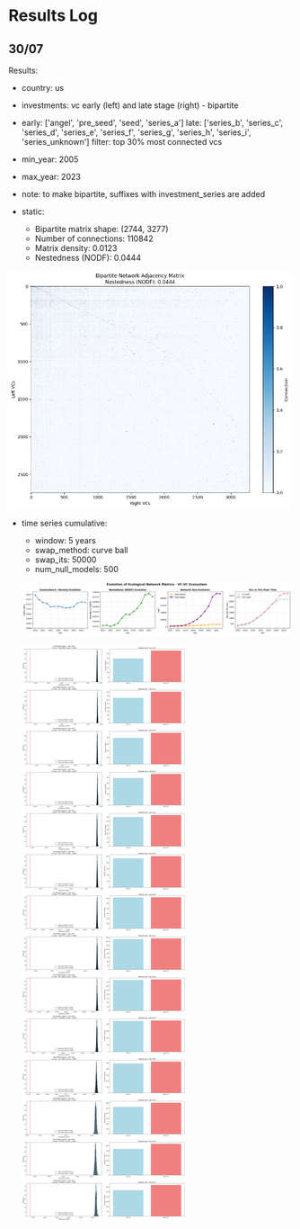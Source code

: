 # Results Log

## 30/07

Results:

- country: us
- investments: vc early (left) and late stage (right) - bipartite
- early: ['angel', 'pre_seed', 'seed', 'series_a']
late: ['series_b', 'series_c', 'series_d', 'series_e', 'series_f', 'series_g', 'series_h', 'series_i', 'series_unknown']
filter: top 30% most connected vcs
- min_year: 2005
- max_year: 2023
- note: to make bipartite, suffixes with investment_series are added

- static:
  - Bipartite matrix shape: (2744, 3277)
  - Number of connections: 110842
  - Matrix density: 0.0123
  - Nestedness (NODF): 0.0444

![alt text](assets/image_1.png)

- time series cumulative:
  - window: 5 years
  - swap_method: curve ball
  - swap_its: 50000
  - num_null_models: 500

  ![alt text](assets/image-2.png)
  
  ![alt text](assets/image.png)
